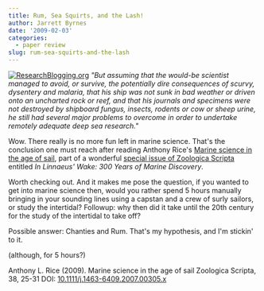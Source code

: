 ```yaml
---
title: Rum, Sea Squirts, and the Lash!
author: Jarrett Byrnes
date: '2009-02-03'
categories:
  - paper review
slug: rum-sea-squirts-and-the-lash
---
```


[![ResearchBlogging.org](http://www.researchblogging.org/public/citation_icons/rb2_large_gray.png)](http://www.researchblogging.org)
_"But assuming that the would-be scientist managed to avoid, or survive, the potentially dire consequences of scurvy, dysentery and malaria, that his ship was not sunk in bad weather or driven onto an uncharted rock or reef, and that his journals and specimens were not destroyed by shipboard fungus, insects, rodents or cow or sheep urine, he still had several major problems to overcome in order to undertake remotely adequate deep sea research."_

Wow.  There really is no more fun left in marine science.  That's the conclusion one must reach after reading Anthony Rice's [Marine science in the age of sail](http://www3.interscience.wiley.com/cgi-bin/fulltext/120121983/HTMLSTART), part of a wonderful [special issue of Zoologica Scripta](http://www3.interscience.wiley.com/journal/118504374/home) entitled _In Linnaeus' Wake: 300 Years of Marine Discovery_.

Worth checking out.  And it makes me pose the question, if you wanted to get into marine science then, would you rather spend 5 hours manually bringing in your sounding lines using  a capstan and a crew of surly sailors, or study the intertidal?   Followup: why then did it take until the 20th century for the study of the intertidal to take off?

Possible answer: Chanties and Rum.  That's my hypothesis, and I'm stickin' to it.

(although, for 5 hours?)

Anthony L. Rice (2009). Marine science in the age of sail Zoologica Scripta, 38, 25-31 DOI: [10.1111/j.1463-6409.2007.00305.x](http://dx.doi.org/10.1111/j.1463-6409.2007.00305.x)
